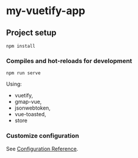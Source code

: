 # my-vuetify-app

## Project setup
```
npm install
```

### Compiles and hot-reloads for development
```
npm run serve
```


Using:
- vuetify,
- gmap-vue,
- jsonwebtoken,
- vue-toasted,
- store

### Customize configuration
See [Configuration Reference](https://cli.vuejs.org/config/).
